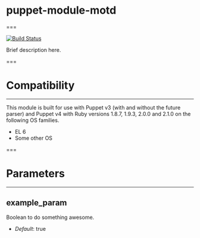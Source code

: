 # puppet-module-motd
===

[![Build Status](https://travis-ci.org/walmart/puppet-module-motd.png?branch=master)](https://travis-ci.org/walmart/puppet-module-motd)

Brief description here.

===

# Compatibility
---------------
This module is built for use with Puppet v3 (with and without the future
parser) and Puppet v4 with Ruby versions 1.8.7, 1.9.3, 2.0.0 and 2.1.0 on the
following OS families.

* EL 6
* Some other OS

===

# Parameters
------------

example_param
-------------
Boolean to do something awesome.

- *Default*: true
